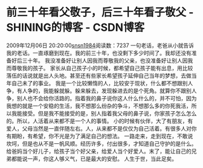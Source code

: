 # 前三十年看父敬子，后三十年看子敬父 - SHINING的博客 - CSDN博客
2009年12月06日 20:20:00[snsn1984](https://me.csdn.net/snsn1984)阅读数：7237
一句老话，老爸从小就告诉我的老话。一直琢磨到现在。我的前三十年，也没剩下多少时间了。我却还没有准备好后三十年。
我没准备好让别人因我而尊敬我的父亲，也没准备好让别人因我而尊敬我的孩子。
家长从自己孩子小的时候，都希望自己孩子能有出息，用比较落伍的话说就是出人头地。甚至还有些家长希望孩子延伸自己当年的梦想，去做当年自己未了的事业。
我是一个比较懒惰的人，比较安于现状，什么都不想跟别人争，有人争的，我能躲就躲。躲来躲去，发现躲进去的是个死角。就算你不跟别人争，别人也不会给你活路的。指着我的鼻子说你这人什么什么的，并不可怕，因为我想的就是一个安稳的生活，我不想那么纷杂的争斗，不想那么多的你死我活，所以我能接受。但是我不能接受的是，别人指着我父母的鼻子说，你家孩子怎么怎么的。所以，人活着从来都不是一个人的事情。
小的时候有伙伴，大了有朋友，有爱人，父母当然是一直伴随左右。人，从来都不是仅仅为自己活着。有很多人对你有期盼，有希望，你不光是为了满足自己的想法。
一路走来，走到现在，不敢说坎坷，但是也从不是一帆风顺。经历许多，付出很多，才知道自己守护的是什么。
给爸妈当个好儿子，给孩子当个好父亲，给爱人当个好爱人。末了，能让自己的兄弟都能说一声，你这人够义气，已是最大的安慰。
人生于世，当此足矣。
